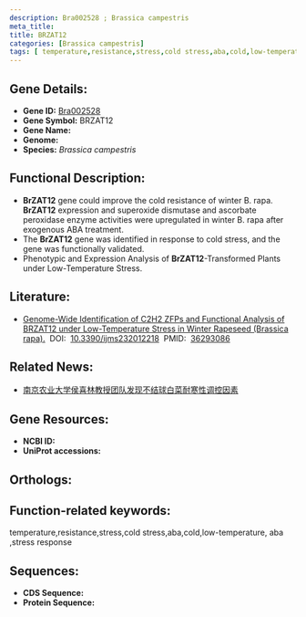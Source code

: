 ```yaml
---
description: Bra002528 ; Brassica campestris
meta_title:
title: BRZAT12
categories: [Brassica campestris]
tags: [ temperature,resistance,stress,cold stress,aba,cold,low-temperature, aba ,stress response ]
---
```


## Gene Details:
- **Gene ID:**	[Bra002528]()
- **Gene Symbol:** BRZAT12
- **Gene Name:** 
- **Genome:** []()
- **Species:** *Brassica campestris*

## Functional Description:
   - **BrZAT12** gene could improve the cold resistance of winter B. rapa. **BrZAT12** expression and superoxide dismutase and ascorbate peroxidase enzyme activities were upregulated in winter B. rapa after exogenous ABA treatment.
   - The **BrZAT12** gene was identified in response to cold stress, and the gene was functionally validated.
   - Phenotypic and Expression Analysis of **BrZAT12**-Transformed Plants under Low-Temperature Stress.

## Literature:
   - [Genome-Wide Identification of C2H2 ZFPs and Functional Analysis of BRZAT12 under Low-Temperature Stress in Winter Rapeseed (Brassica rapa).]( https://www.mdpi.com/1422-0067/23/20/12218)&nbsp;&nbsp;DOI:&nbsp;&nbsp;[10.3390/ijms232012218](https://www.mdpi.com/1422-0067/23/20/12218)&nbsp;&nbsp;PMID:&nbsp;&nbsp;[36293086](https://pubmed.ncbi.nlm.nih.gov/36293086/)

## Related News:
   - [南京农业大学侯喜林教授团队发现不结球白菜耐寒性调控因素](https://mp.weixin.qq.com/s?__biz=MzIyOTY2NDYyNQ==&mid=2247588396&idx=7&sn=0d55e7a75e2b1c48e2cc8d0be44cbf76&chksm=e9483e8d31c03a6807a932e62aef60aa3edc16be4421a71ce73bbb7a1ab2cca7ec2aac03f526&scene=27#wechat_redirect)

## Gene Resources:
- **NCBI ID:** [](https://www.ncbi.nlm.nih.gov/gene/?term=)
- **UniProt accessions:** [](https://www.uniprot.org/uniprotkb//entry)

## Orthologs:


## Function-related keywords:
temperature,resistance,stress,cold stress,aba,cold,low-temperature, aba ,stress response

## Sequences:
- **CDS Sequence:**
- **Protein Sequence:**
